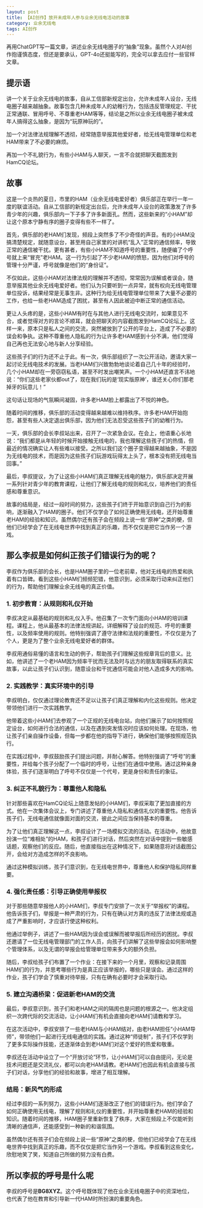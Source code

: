 ```yaml
---
layout: post
title: 【AI创作】放开未成年人参与业余无线电活动的故事
category: 业余无线电
tags: AI创作
---
```

再用ChatGPT写一篇文章，讲述业余无线电圈子的“抽象”现象。虽然个人对AI创作抱谨慎态度，但还是要承认，GPT-4o还挺能写的，完全可以拿去应付一些官样文章。

<!-- more -->

## 提示语

讲一个关于业余无线电的故事，自从工信部新规定出台，允许未成年人设台，无线电圈子越来越抽象。故事包含几种未成年人的幼稚行为，包括违反管理规定、干扰正常通联、冒用呼号、不尊重老HAM等等，结论是之所以业余无线电圈子被未成年人搞得这么抽象，是因为“玩原神玩的”。

加一个对法律法规理解不透彻，经常随意举报其他爱好者，给无线电管理单位和老HAM带来了不必要的麻烦。

再加一个不礼貌行为，有些小HAM与人聊天，一言不合就把聊天截图发到HamCQ论坛。

## 故事

这是一个炎热的夏日，市里的HAM（业余无线电爱好者）俱乐部正在举行一年一度的联谊活动。自从工信部的新规定出台后，允许未成年人设台的政策激发了许多青少年的兴趣，俱乐部内一下子多了许多新面孔。然而，这些新来的“小HAM”却让这个原本宁静有序的圈子变得有些不一样了。

首先，俱乐部的老HAM们发现，频段上突然多了不少奇怪的声音。有的小HAM没搞清楚规定，就随意设台，甚至用自己家里的对讲机“乱入”正常的通信频率，导致正常的通信被干扰。更有甚者，有些小HAM不知道呼号的重要性，随便编了个呼号就上来“冒充”老HAM。这一行为引起了不少老HAM的愤怒，因为他们对呼号的管理十分严谨，呼号就像是他们的“身份证”。

不仅如此，这些小HAM对法律法规的理解并不透彻，常常因为误解或者误会，随意举报其他业余无线电爱好者。他们认为只要听到一点异常，就有权向无线电管理单位投诉，结果经常是无事生非。这种行为给无线电管理单位带来了大量不必要的工作，也给一些老HAM造成了困扰，甚至有人因此被迫中断正常的通信活动。

更让人头疼的是，这些小HAM有时在与其他人进行无线电交流时，如果意见不合，或者觉得对方的言论不顺耳，就会把聊天的内容截图发到HamCQ论坛上。这样一来，原本只是私人之间的交流，突然被放到了公开的平台上，造成了不必要的误会和争执。这种不尊重他人隐私的行为让许多老HAM感到十分不满，他们觉得自己再也无法安心地与新人分享经验。

这些孩子们的行为还不止于此。有一次，俱乐部组织了一次公开活动，邀请大家一起讨论无线电技术的发展。当老HAM们兴致勃勃地谈论着自己几十年的经验时，几个小HAM却在一旁窃窃私语，甚至不时发出嘲笑声。一个小HAM还直言不讳地说：“你们这些老家伙都out了，现在我们玩的是‘现实版原神’，谁还关心你们那老掉牙的玩意儿！”

这句话让现场的气氛瞬间凝固，许多老HAM脸上都露出了不悦的神色。

随着时间的推移，俱乐部的活动变得越来越难以维持秩序。许多老HAM开始抱怨，甚至有些人决定退出俱乐部，因为他们无法忍受这些孩子们的幼稚行为。

一天，俱乐部的会长李叔站出来，召开了一次紧急会议。在会上，他语重心长地说：“我们都是从年轻的时候开始接触无线电的，我也理解这些孩子们的热情，但最近的情况确实让人有些难以接受。之所以我们这个圈子变得越来越抽象，不是因为无线电的技术，而是因为这些孩子们玩游戏玩得太上头了，根本没有把无线电当回事。”

最后，李叔提议，为了让这些小HAM们真正理解无线电的魅力，俱乐部决定开展一系列针对青少年的教育课程，让他们了解无线电的规则和礼仪，培养他们的责任感和尊重意识。

故事的结局是，经过一段时间的努力，这些孩子们终于开始意识到自己行为的影响，逐渐融入了HAM的圈子。他们不仅学会了如何正确使用无线电，还开始尊重老HAM的经验和知识。虽然偶尔还有孩子会在频段上说一些“原神”之类的梗，但他们已经学会了在无线电世界中找到真正的乐趣，而不仅仅是把它当作另一个游戏。

## 那么李叔是如何纠正孩子们错误行为的呢？

李叔作为俱乐部的会长，也是HAM圈子里的一位老前辈，他对无线电的热爱和执着有口皆碑。看到这些小HAM们频频犯错，他意识到，必须采取行动来纠正他们的行为，帮助他们理解业余无线电的真正价值。

### 1. 初步教育：从规则和礼仪开始

李叔决定从最基础的规则和礼仪入手。他召集了一次专门面向小HAM的培训课程。课程上，他从最基本的法律法规讲起，详细解释了设台的规范、呼号的重要性，以及频率使用的规则。他特别强调了遵守法律和法规的重要性，不仅仅是为了个人，更是为了整个业余无线电爱好者的群体。

李叔用通俗易懂的语言和生动的例子，帮助孩子们理解这些规章背后的意义。比如，他讲述了一个老HAM因为频率干扰而无法及时与远方的朋友取得联系的真实故事，以此让孩子们认识到，随意设台和干扰通信可能会对他人造成多大的影响。

### 2. 实践教学：真实环境中的引导

李叔明白，仅仅通过理论教育还不足以让孩子们真正理解和内化这些规则。他决定带领他们进行一次实践教学。

他带着这些小HAM们去参观了一个正规的无线电台站，向他们展示了如何按照规定设台，如何进行合法的通信，以及在遇到突发情况时应该如何处理。在现场，他让孩子们亲自操作设备，但每一步都在他的指导下进行，确保他们能够按照规范执行。

在实践过程中，李叔鼓励孩子们提出问题，并耐心解答。他特别强调了“呼号”的重要性，并给每个孩子分配了一个临时的呼号，让他们在通信中使用。通过这种亲身体验，孩子们逐渐明白了呼号不仅仅是一个代号，更是身份和责任的象征。

### 3. 纠正不礼貌行为：尊重他人和隐私

针对那些喜欢在HamCQ论坛上随意发帖的小HAM们，李叔采取了更加直接的方式。他在一次集体会议上，专门讲述了尊重他人隐私和通信礼仪的重要性。他告诉孩子们，无线电通信就像面对面的交流，彼此之间应当保持基本的尊重。

为了让他们真正理解这一点，李叔设计了一场模拟交流的活动。在活动中，他故意扮演一位“难相处”的HAM，和孩子们进行对话，然后突然在对话中提到一些敏感话题，观察他们的反应。随后，他直接指出在这种情况下，如果随意将对话截图公开，会给对方造成怎样的不良影响。

通过这种模拟训练，孩子们意识到，在无线电世界中，尊重他人和保护隐私同样重要。

### 4. 强化责任感：引导正确使用举报权

对于那些随意举报他人的小HAM们，李叔专门安排了一次关于“举报权”的课程。他告诉孩子们，举报是一种严肃的行为，只有在确认对方真的违反了法律法规或造成了严重影响时，才应该行使这种权利。

他通过举例子，讲述了一些HAM因为误会或误解而被举报后所经历的困扰。李叔还邀请了一位无线电管理部门的工作人员，向孩子们讲解了这些举报会如何影响整个管理体系，以及无谓的举报会给管理单位带来多大的额外负担。

随后，李叔给孩子们布置了一个作业：在接下来的一个月里，观察和记录周围HAM们的行为，并思考哪些行为是真正应该举报的，哪些只是误会。通过这样的作业，孩子们学会了慎重对待举报，只有在确有必要时才会采取行动。

### 5. 建立沟通桥梁：促进新老HAM的交流

最后，李叔意识到，孩子们和老HAM之间的隔阂也是问题的根源之一。他决定组织一次跨代际的交流活动，让小HAM们有机会直接向老HAM们请教和学习。

在这次活动中，李叔安排了一些老HAM与小HAM结对，由老HAM担任“小HAM导师”，带领他们一起进行无线电通信的实践。通过这种“师徒制”，孩子们不仅学到了更多实际操作技能，还逐渐体会到老HAM们对这个爱好的热爱和敬重。

李叔还在活动中设立了一个“开放讨论”环节，让小HAM们可以自由提问，无论是技术问题还是交流礼仪，都可以向老HAM请教。老HAM们也因此有机会直接与孩子们对话，分享他们的经验和故事，增进了相互理解。

### 结局：新风气的形成

经过李叔的一系列努力，这些小HAM们逐渐改正了他们的错误行为。他们学会了如何正确使用无线电，理解了规则和礼仪的重要性，并开始尊重老HAM的经验和知识。随着时间的推移，HAM圈子里重新恢复了秩序，大家在频段上不仅能听到清晰的通信声，还能感受到一种新的和谐氛围。

虽然偶尔还有孩子们会在频段上说一些“原神”之类的梗，但他们已经学会了在无线电世界中找到真正的乐趣，而不仅仅是把它当作另一个游戏。李叔看到这些变化，欣慰地笑了笑，知道自己所做的努力没有白费。

## 所以李叔的呼号是什么呢

李叔的呼号是**BG8XYZ**。这个呼号既体现了他在业余无线电圈子中的资深地位，也代表了他在教育和引导新一代HAM时所扮演的重要角色。
